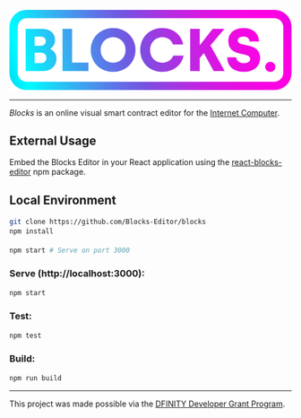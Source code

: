 ![Blocks.](./public/img/logo-gradient.png)

---

*Blocks* is an online visual smart contract editor for the [Internet Computer](https://dfinity.org/).


## External Usage

Embed the Blocks Editor in your React application using the [react-blocks-editor](https://www.npmjs.com/package/react-blocks-editor) npm package.

## Local Environment

```sh
git clone https://github.com/Blocks-Editor/blocks
npm install

npm start # Serve on port 3000
```

### Serve (http://localhost:3000):

```bash
npm start
```

### Test:

```bash
npm test
```

### Build:

```bash
npm run build
```

---

This project was made possible via the [DFINITY Developer Grant Program](https://dfinity.org/grants/).
